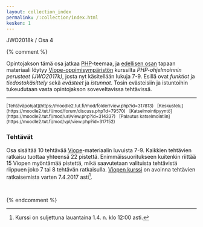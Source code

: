 ```yaml
---
layout: collection_index
permalink: /:collection/index.html
kesken: 1
---
```


JWO2018k / Osa 4

{% comment %}

Opintojakson tämä osa jatkaa [PHP][PHP]-teemaa, ja [edellisen osan](../osa3) tapaan materiaali löytyy [Viope-oppimisympäristön][viope] kurssilta *PHP-ohjelmoinnin perusteet (JWO2017k)*, josta nyt käsitellään lukuja 7-9. Esillä ovat *funktiot* ja *tiedostokäsittely* sekä *evästeet* ja *istunnot*. Tosin evästeisiin ja istuntoihin tukeudutaan vasta opintojakson soveveltavissa tehtävissä.

[PHP]: http://php.net
[viope]: https://moodle2.tut.fi/mod/url/view.php?id=315284


<hr/>
<small>
[Tehtäväpohjat](https://moodle2.tut.fi/mod/folder/view.php?id=317813) &nbsp;
[Keskustelu](https://moodle2.tut.fi/mod/forum/discuss.php?d=79570) &nbsp;
[Katselmointipyyntö](https://moodle2.tut.fi/mod/url/view.php?id=314337) &nbsp;
[Palautus katselmointiin](https://moodle2.tut.fi/mod/vpl/view.php?id=317152)
</small>

### Tehtävät

Osa sisältää 10 tehtävää [Viope][viope]-materiaalin luvuista 7-9. Kaikkien tehtävien ratkaisu tuottaa yhteensä 22 pistettä. Enimmäissuoritukseen kuitenkin riittää 15 Viopen myöntämää pistettä, mikä saavutetaan valituista tehtävistä riippuen joko 7 tai 8 tehtävän ratkaisulla. [Viopen kurssi][viope] on avoinna tehtävien ratkaisemista varten 7.4.2017 asti[^2].

[^2]: Kurssi on suljettuna lauantaina 1.4. n. klo 12:00 asti.

<br/>


{% endcomment %}
